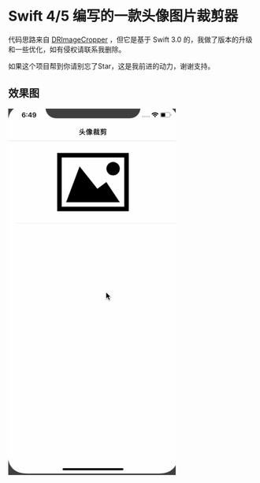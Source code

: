 # Swift 4/5 编写的一款头像图片裁剪器

代码思路来自 [DRImageCropper](https://github.com/jakajacky/DRImageCropper) ，但它是基于 Swift 3.0 的，我做了版本的升级和一些优化，如有侵权请联系我删除。

如果这个项目帮到你请别忘了Star，这是我前进的动力，谢谢支持。

## 效果图

![](img/1.gif)

